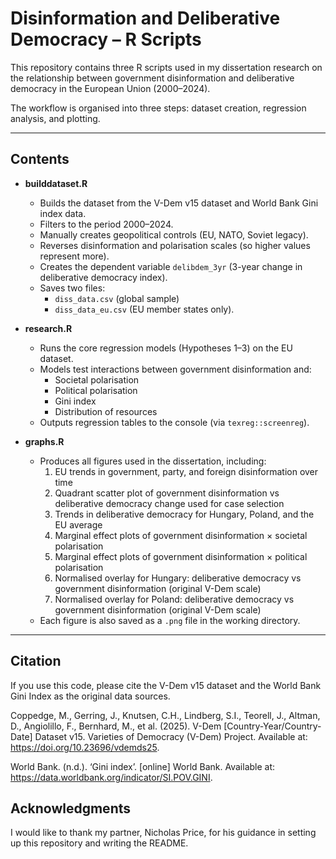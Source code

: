 # Disinformation and Deliberative Democracy – R Scripts

This repository contains three R scripts used in my dissertation research on the relationship between government disinformation and deliberative democracy in the European Union (2000–2024).  

The workflow is organised into three steps: dataset creation, regression analysis, and plotting.  

---

## Contents

- **builddataset.R**  
  - Builds the dataset from the V-Dem v15 dataset and World Bank Gini index data.  
  - Filters to the period 2000–2024.  
  - Manually creates geopolitical controls (EU, NATO, Soviet legacy).  
  - Reverses disinformation and polarisation scales (so higher values represent more).  
  - Creates the dependent variable `delibdem_3yr` (3-year change in deliberative democracy index).  
  - Saves two files:  
    - `diss_data.csv` (global sample)  
    - `diss_data_eu.csv` (EU member states only).  

- **research.R**  
  - Runs the core regression models (Hypotheses 1–3) on the EU dataset.  
  - Models test interactions between government disinformation and:
    - Societal polarisation 
    - Political polarisation  
    - Gini index  
    - Distribution of resources  
  - Outputs regression tables to the console (via `texreg::screenreg`).  

- **graphs.R**  
  - Produces all figures used in the dissertation, including:  
    1. EU trends in government, party, and foreign disinformation over time  
    2. Quadrant scatter plot of government disinformation vs deliberative democracy change used for case selection 
    3. Trends in deliberative democracy for Hungary, Poland, and the EU average  
    4. Marginal effect plots of government disinformation × societal polarisation  
    5. Marginal effect plots of government disinformation × political polarisation  
    6. Normalised overlay for Hungary: deliberative democracy vs government disinformation (original V-Dem scale)  
    7. Normalised overlay for Poland: deliberative democracy vs government disinformation (original V-Dem scale)  
  - Each figure is also saved as a `.png` file in the working directory.  

---

## Citation

If you use this code, please cite the V-Dem v15 dataset and the World Bank Gini Index as the original data sources.  

Coppedge, M., Gerring, J., Knutsen, C.H., Lindberg, S.I., Teorell, J., Altman, D., Angiolillo, F., Bernhard, M., et al. (2025). V-Dem [Country-Year/Country-Date] Dataset v15. Varieties of Democracy (V-Dem) Project. Available at: https://doi.org/10.23696/vdemds25. 

World Bank. (n.d.). ‘Gini index’. [online] World Bank. Available at: https://data.worldbank.org/indicator/SI.POV.GINI.

## Acknowledgments

I would like to thank my partner, Nicholas Price, for his guidance in setting up this repository and writing the README.
